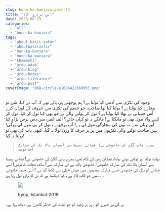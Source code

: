 ```yaml
---
slug: bonn-ka-banjara-post-73
title: "73: تن ترازو!"
date: 2023-06-23
categories: 
  - "all"
  - "bonn-ka-banjara"
tags: 
  - "abdul-basit-zafar"
  - "abdulbasitzafar"
  - "bon-ka-banjara"
  - "bonn-ka-banjara"
  - "khamoshi"
  - "urdu-adab"
  - "urdu-blog"
  - "urdu-books"
  - "urdu-literature"
  - "urdu-post"
coverImage: "BKB-circle-e1686422560955.png"
---
```


وجود کی تکڑی سے آدمی کیا تولتا ہے؟ ہم پوچھنے ہی پائے تھے کہ آپ نے کہا، سُن تو بنجارے کیا بولتا ہے؟ بولنا کیا تھا صاحب، جو جسم کی تکڑی سے حروف کے اوزان کرے اُس حسابی نے بھلا کیا بولنا ہے؟ تول کر بولنے والے نے جو بھی کہا تول کر کہا، تول کر کہنے والا مول بھی تو مانگتا ہے! مانگے نہ تو کہاں جائے؟ الف انؔقرہ میں دس برس پڑاو کیا اور وہاں سے ب بَون کی بنجارگی مول لی ہے! آپ پوچھیے ، تول کر ہی مول لی ہوگی! نہیں صاحب تولنے والی تکڑیوں میں ہر ہر حرف کا وزن تولا نہ گیا۔ کبھی بات کی بھی تو بولنا نہ گیا!

> ```
> ہمرے پاس گگن کی خاموشی ہے! فضائے بسیط سے آسمانِ بالا تک کی مبارک خاموشی!
> ```

  
بولنا، تولنا اور تولتے ہوئے بولنا، تجارانِ زمن کے کام تھے، ہمرے پاس گگن کی خاموشی ہے! فضائے بسیط سے آسمانِ بالا تک کی مبارک خاموشی! خاموشی پاک ہے اور مبارک بھی! صاف شفاف خاموشی! اُسی خدائے لم یزل کی خاموشی جسے مبارک صحیفوں میں خوش خطی سے لکھا گیا ہے ! اُسی خیمہِ خاموشی میں جو قاف قائم ہے ، کیا دیکھتا ہے کہ تن کا ترازو تول رہا ہے. . .

<figure>

![](images/20190824_205724-1024x742.jpeg)

<figcaption>

Eyüp, Istanbol-2018

</figcaption>

</figure>

  
ہر گزرتے چہرے کو ، ہر ہر وجود کو جو ثبات کی خاطر گامزن ہے، دیکھ رہا ہے۔
